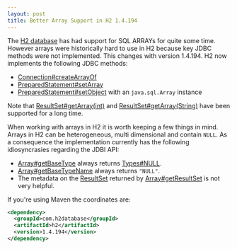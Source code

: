 ```yaml
---
layout: post
title: Better Array Support in H2 1.4.194
---
```


The [H2 database](https://www.h2database.com/html/changelog.html) has had support for SQL ARRAYs for quite some time. However arrays were historically hard to use in H2 because key JDBC methods were not implemented. This changes with version 1.4.194. H2 now implements the following JDBC methods:

 * [Connection#createArrayOf](https://docs.oracle.com/javase/8/docs/api/java/sql/Connection.html#createArrayOf-java.lang.String-java.lang.Object:A-)
 * [PreparedStatement#setArray](https://docs.oracle.com/javase/8/docs/api/java/sql/PreparedStatement.html#setArray-int-java.sql.Array-)
 * [PreparedStatement#setObject](https://docs.oracle.com/javase/8/docs/api/java/sql/PreparedStatement.html#setObject-int-java.lang.Object-) with an `java.sql.Array` instance

Note that [ResultSet#getArray(int)](https://docs.oracle.com/javase/8/docs/api/java/sql/ResultSet.html#getArray-int-) and [ResultSet#getArray(String)](https://docs.oracle.com/javase/8/docs/api/java/sql/ResultSet.html#getArray-java.lang.String-) have been supported for a long time.

When working with arrays in H2 it is worth keeping a few things in mind. Arrays in H2 can be heterogeneous, multi dimensional and contain `NULL`. As a consequence the implementation currently has the following idiosyncrasies regarding the JDBI API:

 * [Array#getBaseType](https://docs.oracle.com/javase/8/docs/api/java/sql/Array.html#getBaseType--) always returns [Types#NULL](https://docs.oracle.com/javase/8/docs/api/java/sql/Types.html#NULL).
 * [Array#getBaseTypeName](https://docs.oracle.com/javase/8/docs/api/java/sql/Array.html#getBaseTypeName--) always returns `"NULL"`.
 * The metadata on the [ResultSet](https://docs.oracle.com/javase/8/docs/api/java/sql/ResultSet.html) returned by [Array#getResultSet](https://docs.oracle.com/javase/8/docs/api/java/sql/Array.html#getResultSet--) is not very helpful.


If you're using Maven the coordinates are:

```xml
<dependency>
  <groupId>com.h2database</groupId>
  <artifactId>h2</artifactId>
  <version>1.4.194</version>
</dependency>
```

